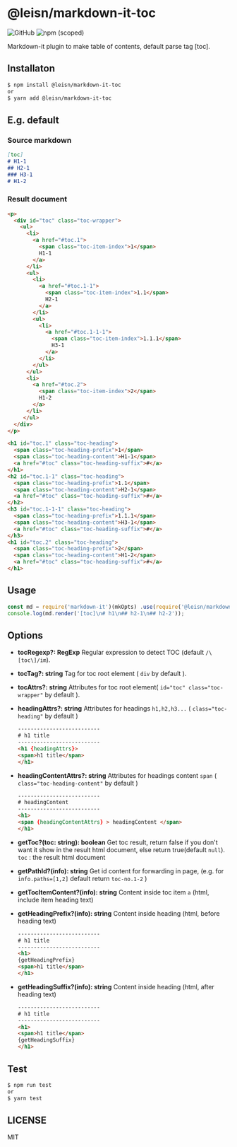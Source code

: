 # @leisn/markdown-it-toc

![GitHub](https://img.shields.io/github/license/leisn/markdown-it-toc) ![npm (scoped)](https://img.shields.io/npm/v/@leisn/markdown-it-toc)

Markdown-it plugin to make table of contents, default parse tag [toc].

## Installaton

```bash
$ npm install @leisn/markdown-it-toc
or
$ yarn add @leisn/markdown-it-toc
```

## E.g. default

### Source markdown

```markdown
[toc]
# H1-1
## H2-1
### H3-1
# H1-2
```

### Result document

```html
<p>
  <div id="toc" class="toc-wrapper">
    <ul>
      <li>
        <a href="#toc.1">
          <span class="toc-item-index">1</span>
          H1-1
        </a>
      </li>
      <ul>
        <li>
          <a href="#toc.1-1">
            <span class="toc-item-index">1.1</span>
            H2-1
          </a>
        </li>
        <ul>
          <li>
            <a href="#toc.1-1-1">
              <span class="toc-item-index">1.1.1</span>
              H3-1
            </a>
          </li>
        </ul>
      </ul>
      <li>
        <a href="#toc.2">
          <span class="toc-item-index">2</span>
          H1-2
        </a>
      </li>
     </ul>
  </div>
</p>

<h1 id="toc.1" class="toc-heading">
  <span class="toc-heading-prefix">1</span>
  <span class="toc-heading-content">H1-1</span>
  <a href="#toc" class="toc-heading-suffix">#</a>
</h1>
<h2 id="toc.1-1" class="toc-heading">
  <span class="toc-heading-prefix">1.1</span>
  <span class="toc-heading-content">H2-1</span>
  <a href="#toc" class="toc-heading-suffix">#</a>
</h2>
<h3 id="toc.1-1-1" class="toc-heading">
  <span class="toc-heading-prefix">1.1.1</span>
  <span class="toc-heading-content">H3-1</span>
  <a href="#toc" class="toc-heading-suffix">#</a>
</h3>
<h1 id="toc.2" class="toc-heading">
  <span class="toc-heading-prefix">2</span>
  <span class="toc-heading-content">H1-2</span>
  <a href="#toc" class="toc-heading-suffix">#</a>
</h1>
```

## Usage

```javascript
const md = require('markdown-it')(mkOpts) .use(require('@leisn/markdown-it-toc'),options);
console.log(md.render('[toc]\n# h1\n## h2-1\n## h2-2'));
```

## Options

* **tocRegexp?: RegExp**  Regular expression to detect TOC  (default `/\[toc\]/im`).

* **tocTag?: string**  Tag for toc root element ( `div` by default ).

* **tocAttrs?: string**  Attributes for toc root element( `id="toc" class="toc-wrapper"` by default ).

* **headingAttrs?: string**  Attributes for headings `h1,h2,h3...` ( `class="toc-heading"` by default )

  ```html
  --------------------------
  # h1 title
  --------------------------
  <h1 {headingAttrs}>
  <span>h1 title</span>
  </h1>
  ```

* **headingContentAttrs?: string**  Attributes for headings content `span` ( `class="toc-heading-content"` by default )

  ```html
  --------------------------
  # headingContent
  --------------------------
  <h1>
  <span {headingContentAttrs} > headingContent </span>
  </h1>
  ```

* **getToc?(toc: string): boolean** Get toc result, return false if you don't want it show in the result html document, else return true(default `null`).  `toc` : the result html document

* **getPathId?(info): string** Get id content for forwarding in page,  (e.g. for `info.paths=[1,2]` default return `toc-no.1-2` )

* **getTocItemContent?(info): string** Content inside toc item `a` (html, include item heading text)

* **getHeadingPrefix?(info): string** Content inside heading (html, before heading text)

  ```html
  --------------------------
  # h1 title
  --------------------------
  <h1>
  {getHeadingPrefix}
  <span>h1 title</span>
  </h1>
  ```

* **getHeadingSuffix?(info): string** Content inside heading (html, after heading text)

  ```html
  --------------------------
  # h1 title
  --------------------------
  <h1>
  <span>h1 title</span>
  {getHeadingSuffix}
  </h1>
  ```

## Test

```bash
$ npm run test
or
$ yarn test
```

## LICENSE

MIT
